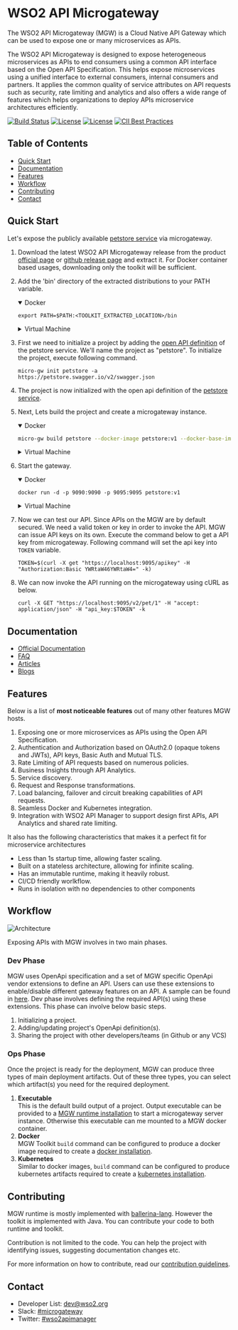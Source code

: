 # WSO2 API Microgateway

The WSO2 API Microgateway (MGW) is a Cloud Native API Gateway which can be used to expose one or many microservices as APIs.

The WSO2 API Microgateway is designed to expose heterogeneous microservices as APIs to end consumers using a common API 
interface based on the Open API Specification. This helps expose microservices using a unified interface to external 
consumers, internal consumers and partners. It applies the common quality of service attributes on API requests such as 
security, rate limiting and analytics and also offers a wide range of features which helps organizations to deploy APIs 
microservice architectures efficiently.

[![Build Status](https://wso2.org/jenkins/job/products/job/product-microgateway/badge/icon)](https://wso2.org/jenkins/view/All%20Builds/job/products/job/product-microgateway_3.2.x)
[![License](https://img.shields.io/badge/License-Apache%202.0-blue.svg)](https://opensource.org/licenses/Apache-2.0)
[![License](https://img.shields.io/badge/slack-microgateway-blueviolet)](https://join.slack.com/t/wso2-apim/shared_invite/enQtNzEzMzk5Njc5MzM0LTgwODI3NmQ1MjI0ZDQyMGNmZGI4ZjdkZmI1ZWZmMjNkY2E0NmY3ZmExYjkxYThjNzNkOTU2NWJmYzM4YzZiOWU)
[![CII Best Practices](https://bestpractices.coreinfrastructure.org/projects/3312/badge)](https://bestpractices.coreinfrastructure.org/projects/3312)

## Table of Contents

   * [Quick Start](#quick-start)
   * [Documentation](#documentation)
   * [Features](#features)
   * [Workflow](#workflow)
   * [Contributing](#contributing)
   * [Contact](#contact)

## Quick Start
Let's expose the publicly available [petstore service](https://petstore.swagger.io/) via  microgateway.

1. Download the latest WSO2 API Microgateway release from the product [official page](https://wso2.com/api-management/api-microgateway/) or 
[github release page](https://github.com/wso2/product-microgateway/releases) and extract it. For Docker container based usages, downloading only the toolkit will be sufficient. 

1. Add the 'bin' directory of the extracted distributions to your PATH variable.
    <details open>
    <summary>Docker</summary>

    ```
    export PATH=$PATH:<TOOLKIT_EXTRACTED_LOCATION>/bin
    ```
    </details>

    <details>
    <summary>Virtual Machine</summary>

    ```
    export PATH=$PATH:<TOOLKIT_EXTRACTED_LOCATION>/bin
    export PATH=$PATH:<RUNTIME_EXTRACTED_LOCATION>/bin
    ```
    </details>

3. First we need to initialize a project by adding the [open API definition](https://petstore.swagger.io/v2/swagger.json) of the petstore service. We'll name the project as "petstore". To initialize the project, execute following command.
    ```
    micro-gw init petstore -a https://petstore.swagger.io/v2/swagger.json
    ```

4. The project is now initialized with the open api definition of the [petstore service](https://petstore.swagger.io/).

 
5. Next, Lets build the project and create a microgateway instance.
    <details open>
    <summary>Docker</summary>

    ```bash
    micro-gw build petstore --docker-image petstore:v1 --docker-base-image wso2/wso2micro-gw:3.2.9
    ```
    </details>

    <details>
    <summary>Virtual Machine</summary>

    ```bash
    micro-gw build petstore
    ```
    </details>

6. Start the gateway.
    <details open>
    <summary>Docker</summary>

    ```
    docker run -d -p 9090:9090 -p 9095:9095 petstore:v1
    ```
    </details>

    <details>
    <summary>Virtual Machine</summary>

    ```
    gateway <PROJECT_LOCATION>/target/petstore.jar
    ```
    </details>

7. Now we can test our API. Since APIs on the MGW are by default secured. We need a valid token or key in order to invoke the API. MGW can issue API keys on its own. Execute the command below to get a API key from microgateway. Following command will set the api key into `TOKEN` variable.

    ```
    TOKEN=$(curl -X get "https://localhost:9095/apikey" -H "Authorization:Basic YWRtaW46YWRtaW4=" -k)
    ``` 

8. We can now invoke the API running on the microgateway using cURL as below.
    ```
    curl -X GET "https://localhost:9095/v2/pet/1" -H "accept: application/json" -H "api_key:$TOKEN" -k
    ```
## Documentation

- [Official Documentation](https://mg.docs.wso2.com)
- [FAQ](https://mg.docs.wso2.com/en/latest/faqs/)
- [Articles](https://wso2.com/library/api-management/)
- [Blogs](https://medium.com/api-integration-essentials)

## Features

Below is a list of **most noticeable features** out of many other features MGW hosts.
1. Exposing one or more microservices as APIs using the Open API Specification.
1. Authentication and Authorization based on OAuth2.0 (opaque tokens and JWTs), API keys, Basic Auth and Mutual TLS.
1. Rate Limiting of API requests based on numerous policies.
1. Business Insights through API Analytics.
1. Service discovery.
1. Request and Response transformations.
1. Load balancing, failover and circuit breaking capabilities of API requests.
1. Seamless Docker and Kubernetes integration.
1. Integration with WSO2 API Manager to support design first APIs, API Analytics and shared rate limiting.

It also has the following characteristics that makes it a perfect fit for microservice architectures
- Less than 1s startup time, allowing faster scaling.
- Built on a stateless architecture, allowing for infinite scaling.
- Has an immutable runtime, making it heavily robust.
- CI/CD friendly worlkflow.
- Runs in isolation with no dependencies to other components

## Workflow

![Architecture](architecture-new.png?raw=true "Architecture")

Exposing APIs with MGW involves in two main phases.

### Dev Phase

MGW uses OpenApi specification and a set of MGW specific OpenApi vendor extensions to define an API. Users can use these extensions to enable/disable different gateway features on an API. A sample can be found in [here](samples/petstore_basic.yaml).
Dev phase involves defining the required API(s) using these extensions. This phase can involve below basic steps.
1. Initializing a project.
1. Adding/updating project's OpenApi definition(s).
1. Sharing the project with other developers/teams (in Github or any VCS)

### Ops Phase

Once the project is ready for the deployment, MGW can produce three types of main deployment artifacts. Out of these three types, you can select which artifact(s) you need for the required deployment.
1. **Executable**    
This is the default build output of a project. Output executable can be provided to a [MGW runtime installation](https://mg.docs.wso2.com/en/latest/install-and-setup/install-on-vm/) to start a microgateway server instance. Otherwise this executable can me mounted to a MGW docker container.
1. **Docker**   
MGW Toolkit `build` command can be configured to produce a docker image required to create a [docker installation](https://mg.docs.wso2.com/en/latest/install-and-setup/install-on-docker/).
1. **Kubernetes**   
Similar to docker images, `build` command can be configured to produce kubernetes artifacts required to create a [kubernetes installation](https://mg.docs.wso2.com/en/latest/install-and-setup/install-on-kubernetes/).

## Contributing

MGW runtime is mostly implemented with [ballerina-lang](https://ballerina.io). However the toolkit is implemented with Java. You can contribute your code to both runtime and toolkit. 

Contribution is not limited to the code. You can help the project with identifying issues, suggesting documentation changes etc.

For more information on how to contribute, read our [contribution guidelines](CONTRIBUTING.md).

## Contact

- Developer List: dev@wso2.org
- Slack: [#microgateway](https://apim-slack.wso2.com/)
- Twitter: [#wso2apimanager](https://twitter.com/wso2apimanager/)
